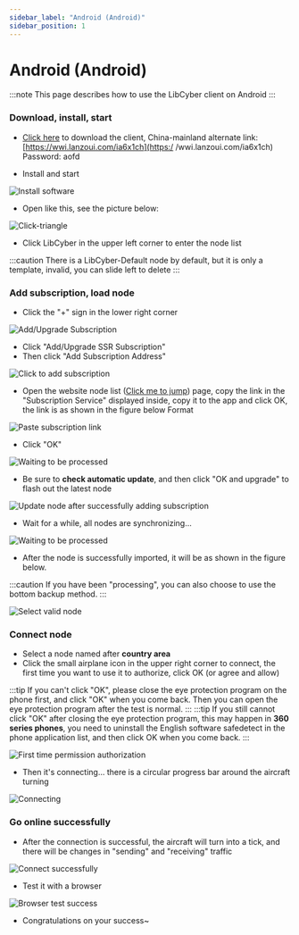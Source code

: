 ```yaml
---
sidebar_label: "Android (Android)"
sidebar_position: 1
---
```

# Android (Android)

:::note
This page describes how to use the LibCyber ​​client on Android
:::

### Download, install, start
- [Click here](https://panel.libcyber.xyz/clients/libcyber-android.apk) to download the client, China-mainland alternate link: [https://wwi.lanzoui.com/ia6x1ch](https:/ /wwi.lanzoui.com/ia6x1ch) Password: aofd

- Install and start

![Install software][install-apk]

- Open like this, see the picture below:

![Click-triangle][click-triangle]

- Click LibCyber ​​in the upper left corner to enter the node list

:::caution
There is a LibCyber-Default node by default, but it is only a template, invalid, you can slide left to delete
:::

### Add subscription, load node
- Click the "+" sign in the lower right corner

![Add/Upgrade Subscription][add-sub02]

- Click "Add/Upgrade SSR Subscription"
- Then click "Add Subscription Address"

![Click to add subscription][add-sub03]

- Open the website node list ([Click me to jump](https://panel.libcyber.xyz/nodeList)) page, copy the link in the "Subscription Service" displayed inside, copy it to the app and click OK, the link is as shown in the figure below Format

![Paste subscription link][paste-sub-link]

- Click "OK"

![Waiting to be processed][processing]

- Be sure to **check automatic update**, and then click "OK and upgrade" to flash out the latest node

![Update node after successfully adding subscription][update-node]

- Wait for a while, all nodes are synchronizing...

![Waiting to be processed][processing]

- After the node is successfully imported, it will be as shown in the figure below.

:::caution
If you have been "processing", you can also choose to use the bottom backup method.
:::

![Select valid node][select-node]

### Connect node
- Select a node named after **country area**
- Click the small airplane icon in the upper right corner to connect, the first time you want to use it to authorize, click OK (or agree and allow)

:::tip
If you can't click "OK", please close the eye protection program on the phone first, and click "OK" when you come back. Then you can open the eye protection program after the test is normal.
:::
:::tip
If you still cannot click "OK" after closing the eye protection program, this may happen in **360 series phones**, you need to uninstall the English software safedetect in the phone application list, and then click OK when you come back.
:::

![First time permission authorization][allow-permission]

- Then it's connecting... there is a circular progress bar around the aircraft turning

![Connecting][connecting]

### Go online successfully
- After the connection is successful, the aircraft will turn into a tick, and there will be changes in "sending" and "receiving" traffic

![Connect successfully][connect-success]

- Test it with a browser

![Browser test success][browser-success]

- Congratulations on your success~

[install-apk]: https://cdn.jsdelivr.net/gh/LibCyber/docs-cdn@v1.1.0/assets/shaman-android/shaman-install.jpg "Install the software"
[click-triangle]: https://cdn.jsdelivr.net/gh/LibCyber/docs-cdn@v1.1.0/assets/shaman-android/shaman-enter-node-select-list.jpg "Click the inverted triangle"
[add-sub02]: https://cdn.jsdelivr.net/gh/LibCyber/docs-cdn@v1.1.0/assets/shaman-android/shaman-add-sub02.jpg "Add/Upgrade Subscription"
[add-sub03]: https://cdn.jsdelivr.net/gh/LibCyber/docs-cdn@v1.1.0/assets/shaman-android/shaman-add-sub03.jpg "Click to add subscription"
[paste-sub-link]: https://cdn.jsdelivr.net/gh/LibCyber/docs-cdn@v1.1.0/assets/shaman-android/shaman-add-sub-link.jpg "Paste Subscription Link"
[processing]: https://cdn.jsdelivr.net/gh/LibCyber/docs-cdn@v1.1.0/assets/shaman-android/shaman-processing.jpg "Awaiting processing"
[update-node]: https://cdn.jsdelivr.net/gh/LibCyber/docs-cdn@v1.1.0/assets/shaman-android/shaman-add-sub-success.jpg "Update node after successfully adding subscription "
[select-node]: https://cdn.jsdelivr.net/gh/LibCyber/docs-cdn@v1.1.0/assets/shaman-android/shaman-processing.jpg "Select a valid node"
[allow-permission]: https://cdn.jsdelivr.net/gh/LibCyber/docs-cdn@v1.1.0/assets/shaman-android/shaman-select-node.jpg "Authorization allowed for the first time"
[connecting]: https://cdn.jsdelivr.net/gh/LibCyber/docs-cdn@v1.1.0/assets/shaman-android/shaman-first-connect-permission.jpg "Connecting"
[connect-success]: https://cdn.jsdelivr.net/gh/LibCyber/docs-cdn@v1.1.0/assets/shaman-android/shaman-connect-success.jpg "Connected successfully"
[browser-success]: https://cdn.jsdelivr.net/gh/LibCyber/docs-cdn@v1.1.0/assets/shaman-android/success.jpg "Browser test success"